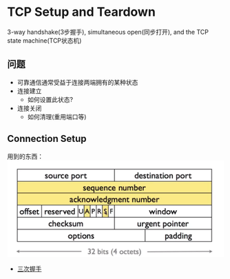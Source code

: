 # TCP Setup and Teardown
3-way handshake(3步握手), simultaneous open(同步打开), and the TCP state machine(TCP状态机)

## 问题
- 可靠通信通常受益于连接两端拥有的某种状态
- 连接建立
  - 如何设置此状态?
- 连接关闭
  - 如何清理(重用端口等) 

## Connection Setup
用到的东西：
![Connection  Setup](TCPConnectionSetup.png)

- [三次握手](https://www.cnblogs.com/aknife/p/10988099.html)